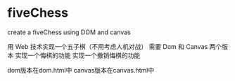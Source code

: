 # fiveChess
create a fiveChess using DOM and canvas

用 Web 技术实现一个五子棋（不用考虑人机对战）
需要 Dom 和 Canvas 两个版本
实现一个悔棋的功能
实现一个撤销悔棋的功能

dom版本在dom.html中
canvas版本在canvas.html中
